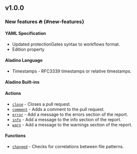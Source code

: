 ## v1.0.0

### New features :fire: {#new-features}

#### YAML Specification

- Updated protectionGates syntax to workflows format.
- Edition property

#### Aladino Language

- Timestamps - RFC3339 timestamps or relative timestamps.

#### Aladino Built-ins

#### Actions

- [`close`](/guides/built-ins#close) - Closes a pull request.
- [`comment`](/guides/built-ins#comment) - Adds a comment to the pull request.
- [`error`](/guides/built-ins#error) - Add a message to the errors section of the report.
- [`info`](/guides/built-ins#info) - Add a message to the info section of the report.
- [`warn`](/guides/built-ins#warn) - Add a message to the warnings section of the report.

#### Functions

- [`changed`](/guides/built-ins#changed) - Checks for correlations between file patterns.
